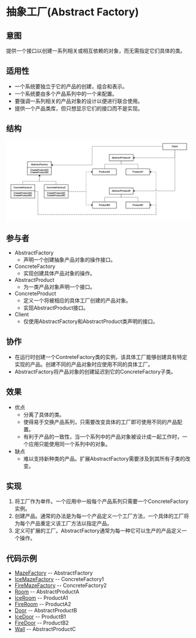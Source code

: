 # 抽象工厂(Abstract Factory)

## 意图

提供一个接口以创建一系列相关或相互依赖的对象，而无需指定它们具体的类。

## 适用性

- 一个系统要独立于它的产品的创建，组合和表示。
- 一个系统要由多个产品系列中的一个来配置。
- 要强调一系列相关的产品对象的设计以便进行联合使用。
- 提供一个产品类库，但只想显示它们的接口而不是实现。

## 结构

![AbstractFactory](../res/AbstractFactory.jpg)

## 参与者

- AbstractFactory
  - 声明一个创建抽象产品对象的操作接口。
- ConcreteFactory
  - 实现创建具体产品对象的操作。
- AbstractProduct
  - 为一类产品对象声明一个接口。
- ConcreteProduct
  - 定义一个将被相应的具体工厂创建的产品对象。
  - 实现AbstractProduct接口。
- Client
  - 仅使用AbstractFactory和AbstractProduct类声明的接口。

## 协作

- 在运行时创建一个ContreteFactory类的实例，该具体工厂能够创建具有特定实现的产品。创建不同的产品对象时应使用不同的具体工厂。
- AbstractFactory将产品对象的创建延迟到它的ConcreteFactory子类。

## 效果

- 优点
  - 分离了具体的类。
  - 使得易于交换产品系列，只需要改变具体的工厂即可使用不同的产品配置。
  - 有利于产品的一致性，当一个系列中的产品对象被设计成一起工作时，一个应用只能使用同一个系列中的对象。
- 缺点
  - 难以支持新种类的产品。扩展AbstractFactory需要涉及到其所有子类的改变。

## 实现

1. 将工厂作为单件。一个应用中一般每个产品系列只需要一个ConcreteFactory实例。
2. 创建产品。通常的办法是为每一个产品定义一个工厂方法，一个具体的工厂将为每个产品重定义该工厂方法以指定产品。
3. 定义可扩展的工厂。AbstractFactory通常为每一种它可以生产的产品定义一个操作。

## 代码示例

- [MazeFactory](./src/MazeFactory.h) -- AbstractFactory
- [IceMazeFactory](./src/IceMazeFactory.h) -- ConcreteFactory1
- [FireMazeFactory](./src/FireMazeFactory.h) -- ConcreteFactory2
- [Room](./src/Room.h) -- AbstractProductA
- [IceRoom](./src/IceRoom.h) -- ProductA1
- [FireRoom](./src/FireRoom.h) -- ProductA2
- [Door](./src/Door.h) -- AbstractProductB
- [IceDoor](./src/IceDoor.h) -- ProductB1
- [FireDoor](./src/FireDoor.h) -- ProductB2
- [Wall](./src/Wall.h) -- AbstractProductC
